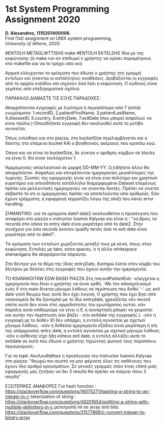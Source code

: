 # 1st System Programming Assignment 2020
**D. Alexandres, 1115201400006.**  
First (1st) assignment on UNIX system programming,  
*University of Athens, 2020.*

#ENTOLH METAGLWTTISHS
make
#ENTOLH EKTELSHS
Ίδια με της εκφώνησης (ή make run αν επιθυμεί ο χρήστης να ορίσει παραμέτρους στο makefile και να το τρέχει απο κει)

Αρχικά ελέγχονται τα ορίσματα που έδωσε ο χρήστης στη γραμμή εντολών και γίνονται οι κατάλληλες αναθέσεις.
Διαβάζονται οι εγγραφές από το αρχείο εισόδου και ισχύουν όσα λέει η εκφώνηση.
Ο κώδικας είναι γεμάτος από επεξηγηματικά σχόλια.


ΠΑΡΑΚΑΛΩ ΔΙΑΒΑΣΤΕ ΤΙΣ ΕΞΗΣ ΠΑΡΑΔΟΧΕΣ:

Απορρίπτονται εγγραφές με λιγότερα ή περισσότερα από 7 (επτά) γνωρίσματα:
1.recordID, 2.patientFirstName, 3.patientLastName, 4.diseaseID, 5.country, 6.entryDate, 7.exitDate (που μπορεί ασφαλώς να είναι παύλα.)
Οποιαδήποτε εγγραφή δεν ακολουθεί αυτό το μοτίβο αγνοείται.

Όπως ειπώθηκε και στο piazza, στο bucketSize περιλαμβάνεται
και ο δείκτης στο επόμενο bucket ΚΑΙ ο βοηθητικός ακέραιος που κρατάω εγώ.

Όποιο και να είναι το bucketSize, δε γίνεται ο αριθμός κόμβων σε blocks να είναι 0. Θα είναι τουλάχιστον 1.

Ημερομηνίες αποκλειστικά σε μορφή DD-MM-YY. Ο,τιδήποτε άλλο θα απορρίπτεται.
Ασφαλώς και επιτρέπονται ημερομηνίες μεγαλύτερες της τωρινής.
Σκοπός της εφαρμογής είναι να είναι ενα πολύτιμο και χρηστικό ευρετήριο για οποιοδήποτε κατάλληλα
διαμορφωμένο Dataset επομένως πρέπει και μελλοντικές ημερομηνίες να γίνονται δεκτές.
Πρέπει να γίνεται σεβαστό το οτι οι ημερομηνίες πρέπει να αποτελούνται απο αριθμούς.
Εάν έχουν γράμματα, η εφαρμογή τερματίζει λόγω της stoi() που κάνει error handling.

ΣΗΜΑΝΤΙΚΟ: για τα ορίσματα date1 date2 ακολουθείται η προσέγγιση που αναφέρει στο piazza ο instructor Ioannis Kalyvas και είναι η :
"να βρεις τα records στα οποία το entry date είναι μικρότερο από το date2.
 Στην συνέχεια για όσα records έκαναν qualify πετάς όσα το exit date είναι μικρότερο από το date1".

Τα ορίσματα των εντολών χωρίζονται μεταξύ τους με κενά, όπως στην εκφώνηση.
Εντολές με tabs, extra spaces, \r ή άλλα whitespace shenanigans θα skippάρονται πάραυτα.

Στα δέντρα για το θέμα της ίδιας entryDate,
διατηρώ λίστα στον κόμβο του δέντρου με δείκτες στις εγγραφές που έχουν αυτήν την ημερομηνία.

TO KSANAKOITAW EDW BASEI PIAZZA
Στη /recordPatientExit:
  -ελέγχεται η ημερομηνία που δίνει ο χρήστης να είναι ορθή.
  -Με τον αποσχολιασμό ενός if στη main δίνεται μήνυμα λάθους σε περίπτωση που δοθεί '-' ως exit date γιατί θεωρώ πως αυτό δεν έχει λογική.
  Ο χρήστης που έχει βγει από νοσοκομείο δε θα ξαναμπεί με το ίδιο entrydate,
  χρειάζεται νέο record οπότε αυτό δεν είναι στις αρμοδιότητες του ερωτήματος αυτού.
  εάν παρόλα αυτά επιθυμούμε να γίνει η if, η συνάρτησή μπορεί να χειριστεί και αυτήν την περίπτωση (και βάζει - στο exitdate της εγγραφής.).
  -εάν η εγγραφή με το δοθέν ID δεν υπάρχει, η εντολή αγνοείται με σχετικό μήνυμα λάθους.
  -εάν η δοθείσα ημερομηνία εξόδου είναι μικρότερη ή ιση της υπάρχουσας entry date, η εντολή αγνοείται με σχετικό μήνυμα λάθους
  -εάν ο ασθενής είχε ήδη κάποιο exit date, η εντολή αλλάζει αυτό το exitdate σε αυτό που έδωσε ο χρήστης τηρώντας φυσικά τους παραπάνω περιορισμούς.

Για τα topk:
  Ακολουθήθηκε η προσέγγιση του instructor Ioannis Kalyvas στο piazza:
  "θεωρώ πιο σωστό να μην φέρνετε όλες τις ασθένειες που έχουν ίδιο αριθμό κρουσμάτων. Σε γενικές γραμμές όταν ένας client μιας εφαρμογής μας ζητήσει να δει 3 results θα πρέπει να παίρνει πίσω 3 results"

ΕΞΩΤΕΡΙΚΕΣ ΑΝΑΦΟΡΕΣ
Για hash function : https://stackoverflow.com/questions/16075271/hashing-a-string-to-an-integer-in-c
tokenization of string : https://stackoverflow.com/questions/49201654/splitting-a-string-with-multiple-delimiters-in-c
μετατροπή int σε array από bits:
https://stackoverflow.com/questions/31577866/c-convert-integer-to-binary-array
